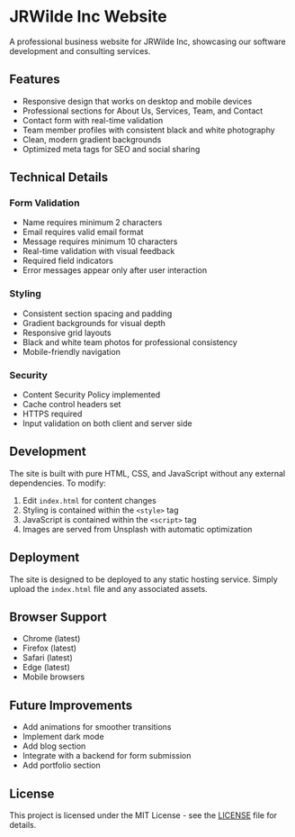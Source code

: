 # JRWilde Inc Website

A professional business website for JRWilde Inc, showcasing our software development and consulting services.

## Features

- Responsive design that works on desktop and mobile devices
- Professional sections for About Us, Services, Team, and Contact
- Contact form with real-time validation
- Team member profiles with consistent black and white photography
- Clean, modern gradient backgrounds
- Optimized meta tags for SEO and social sharing

## Technical Details

### Form Validation

- Name requires minimum 2 characters
- Email requires valid email format
- Message requires minimum 10 characters
- Real-time validation with visual feedback
- Required field indicators
- Error messages appear only after user interaction

### Styling

- Consistent section spacing and padding
- Gradient backgrounds for visual depth
- Responsive grid layouts
- Black and white team photos for professional consistency
- Mobile-friendly navigation

### Security

- Content Security Policy implemented
- Cache control headers set
- HTTPS required
- Input validation on both client and server side

## Development

The site is built with pure HTML, CSS, and JavaScript without any external dependencies. To modify:

1. Edit `index.html` for content changes
2. Styling is contained within the `<style>` tag
3. JavaScript is contained within the `<script>` tag
4. Images are served from Unsplash with automatic optimization

## Deployment

The site is designed to be deployed to any static hosting service. Simply upload the `index.html` file and any associated assets.

## Browser Support

- Chrome (latest)
- Firefox (latest)
- Safari (latest)
- Edge (latest)
- Mobile browsers

## Future Improvements

- Add animations for smoother transitions
- Implement dark mode
- Add blog section
- Integrate with a backend for form submission
- Add portfolio section

## License

This project is licensed under the MIT License - see the [LICENSE](LICENSE) file for details.
